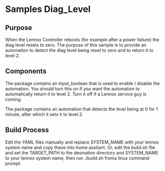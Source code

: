 # Samples Diag_Level

## Purpose

When the Lennox Controller reboots (for example after a power failure) the diag level resets to zero. The purpose of this sample is to provide an automation to detect the diag level being reset to zero and to return it to level 2.

## Components

The package contains an input_boolean that is used to enable / disable the automation. You should turn this on if you want the automation to automatically return it to level 2. Turn it off if a Lennox service guy is coming.

The package contains an automation that detects the level being at 0 for 1 minute, after which it sets it to level 2.

## Build Process

Edit the YAML files manually and replace SYSTEM_NAME with your lennox system name and copy these into home assitant. Or, edit the build.sh file and set the TARGET_PATH to the desination directory and SYSTEM_NAME to your lennox system name, then run ./build.sh froma linux command prompt.
